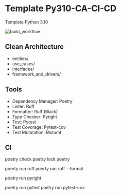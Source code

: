 # Template Py310-CA-CI-CD

Template Python 3.10

![build_workflow](https://github.com/ceebeel/Template-Py310-CA-CI-CD/actions/workflows/python-app.yml/badge.svg)


## Clean Architecture

- entities/
- use_cases/
- interfaces/
- framework_and_drivers/

## Tools

- Dependency Manager: Poetry
- Linter: Ruff
- Formatter: Ruff (Black)
- Type Checker: Pyright
- Test: Pytest
- Test Covorage: Pytest-cov
- Test Mutatation: Mutumt

## CI

poetry check
poetry lock
poetry

poerty run ruff
poerty run ruff --format

poetry run pyright

poetry run pytest
poetry run pytest-cov
